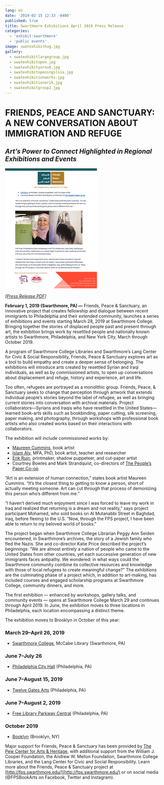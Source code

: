 ```yaml
---
lang: en
date: '2019-02-15 12:33 -0400'
published: true
title: Swarthmore Exhibitions April 2019 Press Release
categories:
  - 'exhibit:swarthmore'
  - 'public events'
image: swatexhibithug.jpg
gallery:
  - swatexhibitlargegroup.jpg
  - swatexhibitopen.jpg
  - swatexhibityaroub.jpg
  - swatexhibitopeningslsia.jpg
  - swatexhibitionworks.jpg
  - swatexhibitionerik.jpg
  - swatexhibitgroup2.jpg
---
```


# FRIENDS, PEACE AND SANCTUARY: A NEW CONVERSATION ABOUT IMMIGRATION AND REFUGE
## *Art’s Power to Connect Highlighted in Regional Exhibitions and Events*

[![press release thumbnail](/assets/images/press-release-thumb.png)](/assets/20190226-FPS-Press-Release.pdf)

*[[Press Release PDF](/assets/20190226-FPS-Press-Release.pdf)]*

**February 1, 2019 (Swarthmore, PA) —** Friends, Peace & Sanctuary, an innovative project that creates fellowship and dialogue between recent immigrants to Philadelphia and their extended community, launches a series of exhibitions and events starting March 28, 2019 at Swarthmore College. Bringing together the stories of displaced people past and present through art, the exhibition brings work by resettled people and nationally known artists to Swarthmore, Philadelphia, and New York City, March through October 2019.

A program of Swarthmore College Libraries and Swarthmore’s Lang Center for Civic & Social Responsibility, Friends, Peace & Sanctuary explores art as a tool to build empathy and create a deeper sense of belonging. The exhibitions will introduce arts created by resettled Syrian and Iraqi individuals, as well as by commissioned artists, to open up conversations about displacement and refuge, history and experience, art and life.

Too often, refugees are portrayed as a monolithic group. Friends, Peace, & Sanctuary seeks to change that perception through artwork that extends individual people’s stories beyond the label of refugee, as well as bringing current stories into conversation with archival materials. Project collaborators—Syrians and Iraqis who have resettled in the United States—learned book-arts skills such as bookbinding, paper cutting, silk screening, paper making, and photography, through workshops with professional book artists who also created works based on their interactions with collaborators.

The exhibition will include commissioned works by:

- [Maureen Cummins](http://maureencummins.com), book artist
- [Islam Aly](https://www.islamaly.com/), MFA, PhD, book artist, teacher and researcher
- [Erik Ruin](http://erikruin.info/), printmaker, shadow puppeteer, and cut-paper artist
- Courtney Bowles and Mark Strandquist, co-directors of [The People’s Paper Co-op](http://peoplespaperco-op.weebly.com/)

“Art is an extension of human connection,” states book artist Maureen Cummins. “It’s the closest thing to getting to know a person, short of actually meeting someone. Art can cut through that process of demonizing this person who’s different from me.”

“I haven’t derived much enjoyment since I was forced to leave my work in Iraq and realized that returning is a dream and not reality,” says project participant Mohamed, who sold books on Al Mutanabbi Street in Baghdad, Iraq, before fleeing to the U.S. “Now, through the FPS project, I have been able to return to my beloved world of books.”

The project began when Swarthmore College Librarian Peggy Ann Seiden encountered, in Swarthmore’s archives, the story of a Jewish family who fled the Nazis. She and co-director Katie Price described the project’s beginnings: “We are almost entirely a nation of people who came to the United States from other countries, yet each successive generation of new immigrants faces antipathy. We wondered: in what ways could the Swarthmore community combine its collective resources and knowledge with those of local refugees to create meaningful change?” The exhibitions are the culminating phase of a project which, in addition to art-making, has included courses and engaged scholarship programs at Swarthmore College, community dinners, and more. 

The first exhibition — enhanced by workshops, gallery talks, and community events — opens at Swarthmore College March 29 and continues through April 2019. In June, the exhibition moves to three locations in Philadelphia, each location encompassing a distinct theme.

The exhibition moves to Brooklyn in October of this year:

### __March 29–April 26, 2019__
- [Swarthmore College](https://www.swarthmore.edu/cooper-series/friends-peace-and-sanctuary), McCabe Library (Swarthmore, PA)

### __June 7–July 26__
- [Philadelphia City Hall](http://creativephl.org/exhibitions/) (Philadelphia, PA)

### __June 7–August 15, 2019__
- [Twelve Gates Arts](http://www.twelvegatesarts.org/) (Philadelphia, PA)

### __June 7–August 2, 2019__
- [Free Library Parkway Central](http://www.freelibrary.org/) (Philadelphia, PA)

### October 2019
- [Booklyn](https://booklyn.org/) (Brooklyn, NY)

Major support for Friends, Peace & Sanctuary has been provided by [The Pew Center for Arts & Heritage](https://pcah.org/), with additional support from the William J. Cooper Foundation, the Andrew W. Mellon Foundation, Swarthmore College Libraries, and the Lang Center for Civic and Social Responsibility. Learn more about the Friends, Peace & Sanctuary project at [http://fps.swarthmore.edu/](http://fps.swarthmore.edu/) or on social media (@FPSBookArts on Facebook, Twitter and Instagram).
